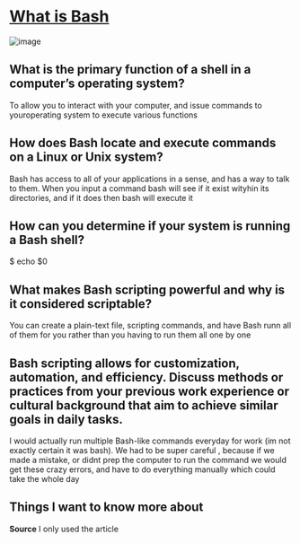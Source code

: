 # [What is Bash](https://opensource.com/resources/what-bash) 

![image](https://github.com/GODKINGDEATHLORD/ops-reading-notes/assets/107386231/8fa7d30b-b472-4c62-8a6e-3b336405a67f)

## What is the primary function of a shell in a computer’s operating system?

To allow you to interact with your computer, and issue commands to youroperating system to execute various functions

## How does Bash locate and execute commands on a Linux or Unix system?

Bash has access to all of your applications in a sense, and has a way to talk to them. When you input a command bash will see if it exist wityhin its directories, and if it does then bash will execute it 


## How can you determine if your system is running a Bash shell?

$ echo $0
## What makes Bash scripting powerful and why is it considered scriptable?

You can create a plain-text file, scripting commands, and have Bash runn all of them for you rather than you having to run them all one by one 
## Bash scripting allows for customization, automation, and efficiency. Discuss methods or practices from your previous work experience or cultural background that aim to achieve similar goals in daily tasks.
I would actually run multiple Bash-like commands everyday for work (im not exactly certain it was bash). We had to be super careful , because if we made a mistake, or didnt prep the computer to run the command we would get these crazy errors, and have to do everything manually which could take the whole day 
## Things I want to know more about

**Source**
I only used the article 
